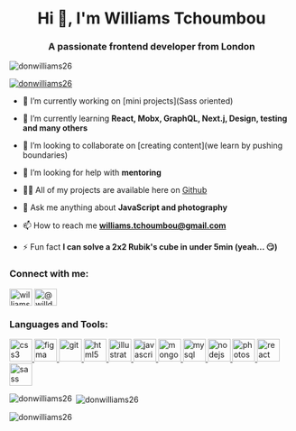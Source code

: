 <h1 align="center">Hi 👋, I'm Williams Tchoumbou</h1>
<h3 align="center">A passionate frontend developer from London</h3>

<p align="left"> <img src="https://komarev.com/ghpvc/?username=donwilliams26&label=Profile%20views&color=0e75b6&style=flat" alt="donwilliams26" /> </p>

<p align="left"> <a href="https://github.com/ryo-ma/github-profile-trophy"><img src="https://github-profile-trophy.vercel.app/?username=donwilliams26" alt="donwilliams26" /></a> </p>

- 🔭 I’m currently working on [mini projects](Sass oriented)

- 🌱 I’m currently learning **React, Mobx, GraphQL, Next.j, Design, testing and many others**

- 👯 I’m looking to collaborate on [creating content](we learn by pushing boundaries)

- 🤝 I’m looking for help with **mentoring**

- 👨‍💻 All of my projects are available here on [Github](Github)

- 💬 Ask me anything about **JavaScript and photography**

- 📫 How to reach me **williams.tchoumbou@gmail.com**

- ⚡ Fun fact **I can solve a 2x2 Rubik's cube in under 5min (yeah... 😏)**

<h3 align="left">Connect with me:</h3>
<p align="left">
<a href="https://linkedin.com/in/williams-tchoumbou" target="blank"><img align="center" src="https://cdn.jsdelivr.net/npm/simple-icons@3.0.1/icons/linkedin.svg" alt="williams-tchoumbou" height="30" width="40" /></a>
<a href="https://instagram.com/@willdedill" target="blank"><img align="center" src="https://cdn.jsdelivr.net/npm/simple-icons@3.0.1/icons/instagram.svg" alt="@willdedill" height="30" width="40" /></a>
</p>

<h3 align="left">Languages and Tools:</h3>
<p align="left"> <a href="https://www.w3schools.com/css/" target="_blank"> <img src="https://devicons.github.io/devicon/devicon.git/icons/css3/css3-original-wordmark.svg" alt="css3" width="40" height="40"/> </a> <a href="https://www.figma.com/" target="_blank"> <img src="https://www.vectorlogo.zone/logos/figma/figma-icon.svg" alt="figma" width="40" height="40"/> </a> <a href="https://git-scm.com/" target="_blank"> <img src="https://www.vectorlogo.zone/logos/git-scm/git-scm-icon.svg" alt="git" width="40" height="40"/> </a> <a href="https://www.w3.org/html/" target="_blank"> <img src="https://devicons.github.io/devicon/devicon.git/icons/html5/html5-original-wordmark.svg" alt="html5" width="40" height="40"/> </a> <a href="https://www.adobe.com/in/products/illustrator.html" target="_blank"> <img src="https://www.vectorlogo.zone/logos/adobe_illustrator/adobe_illustrator-icon.svg" alt="illustrator" width="40" height="40"/> </a> <a href="https://developer.mozilla.org/en-US/docs/Web/JavaScript" target="_blank"> <img src="https://devicons.github.io/devicon/devicon.git/icons/javascript/javascript-original.svg" alt="javascript" width="40" height="40"/> </a> <a href="https://www.mongodb.com/" target="_blank"> <img src="https://devicons.github.io/devicon/devicon.git/icons/mongodb/mongodb-original-wordmark.svg" alt="mongodb" width="40" height="40"/> </a> <a href="https://www.mysql.com/" target="_blank"> <img src="https://devicons.github.io/devicon/devicon.git/icons/mysql/mysql-original-wordmark.svg" alt="mysql" width="40" height="40"/> </a> <a href="https://nodejs.org" target="_blank"> <img src="https://devicons.github.io/devicon/devicon.git/icons/nodejs/nodejs-original-wordmark.svg" alt="nodejs" width="40" height="40"/> </a> <a href="https://www.photoshop.com/en" target="_blank"> <img src="https://devicons.github.io/devicon/devicon.git/icons/photoshop/photoshop-plain.svg" alt="photoshop" width="40" height="40"/> </a> <a href="https://reactjs.org/" target="_blank"> <img src="https://devicons.github.io/devicon/devicon.git/icons/react/react-original-wordmark.svg" alt="react" width="40" height="40"/> </a> <a href="https://sass-lang.com" target="_blank"> <img src="https://devicons.github.io/devicon/devicon.git/icons/sass/sass-original.svg" alt="sass" width="40" height="40"/> </a> </p>

<p><img align="left" src="https://github-readme-stats.vercel.app/api/top-langs?username=donwilliams26&show_icons=true&locale=en&layout=compact" alt="donwilliams26" /></p>

<p>&nbsp;<img align="center" src="https://github-readme-stats.vercel.app/api?username=donwilliams26&show_icons=true&locale=en" alt="donwilliams26" /></p>

<p><img align="center" src="https://github-readme-streak-stats.herokuapp.com/?user=donwilliams26&" alt="donwilliams26" /></p>
